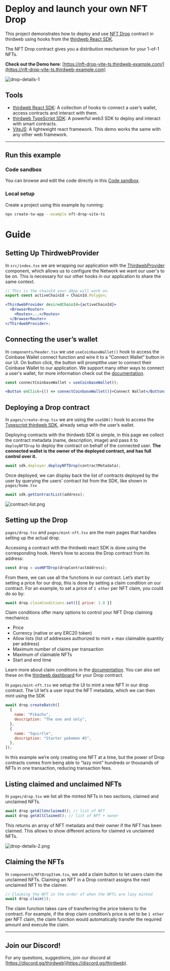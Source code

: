# Deploy and launch your own NFT Drop

This project demonstrates how to deploy and use [NFT Drop](https://portal.thirdweb.com/contracts/nft-drop) contract in thirdweb using hooks from the [thirdweb React SDK](https://docs.thirdweb.com/react).

The NFT Drop contract gives you a distribution mechanism for your 1-of-1 NFTs.

**Check out the Demo here**: [https://nft-drop-vite-ts.thirdweb-example.com/](https://nft-drop-vite-ts.thirdweb-example.com)

![drop-details-1](img/drop-details-1.png)

## Tools

- [thirdweb React SDK](https://docs.thirdweb.com/react): A collection of hooks to connect a user’s wallet, access contracts and interact with them.
- [thirdweb TypeScript SDK](https://docs.thirdweb.com/typescript): A powerful web3 SDK to deploy and interact with smart contracts.
- [ViteJS](https://vitejs.dev/): A lightweight react framework. This demo works the same with any other web framework.

---

## Run this example

### Code sandbox

You can browse and edit the code directly in this [Code sandbox](https://codesandbox.io/s/github/thirdweb-example/nft-drop-vite-ts?file=/src/App.tsx).

### Local setup

Create a project using this example by running:
```bash
npx create-tw-app --example nft-drop-vite-ts
```

# Guide

## Setting Up ThirdwebProvider

In `src/index.tsx` we are wrapping our application with the [ThirdwebProvider](https://docs.thirdweb.com/react) component, which allows us to configure the Network we want our user's to be on. This is necessary for our other hooks in our application to share the same context.

```jsx
// This is the chainId your dApp will work on.
export const activeChainId = ChainId.Polygon;

<ThirdwebProvider desiredChainId={activeChainId}>
  <BrowserRouter>
    <Routes>...</Routes>
  </BrowserRouter>
</ThirdwebProvider>;
```

## Connecting the user’s wallet

In `components/header.tsx` we use `useCoinbaseWallet()` hook to access the Coinbase Wallet connect function and wire it to a “Connect Wallet” button in our UI. On button click, the button will promptthe user to connect their Coinbase Wallet to our application. We support many other ways to connect a user's wallet, for more information check out the [documentation](https://docs.thirdweb.com/react/category/wallet-connection).

```jsx
const connectCoinbaseWallet = useCoinbaseWallet();

<Button onClick={() => connectCoinbaseWallet()}>Connect Wallet</Button>;
```

## Deploying a Drop contract

In `pages/create-drop.tsx` we are using the `useSDK()` hook to access the [Typescript thirdweb SDK](https://github.com/thirdweb-dev/typescript-sdk), already setup with the user’s wallet.

Deploying contracts with the thirdweb SDK is simple, in this page we collect the contract metadata (name, description, image) and pass it to `deployNFTDrop` to deploy the contract on behalf of the connected user. **The connected wallet is the owner of the deployed contract, and has full control over it.**

```jsx
await sdk.deployer.deployNFTDrop(contractMetadata);
```

Once deployed, we can display back the list of contracts deployed by the user by querying the users’ contract list from the SDK, like shown in `pages/home.tsx`

```jsx
await sdk.getContractList(address);
```

![contract-list.png](img/contract-list.png)

## Setting up the Drop

`pages/drop.tsx` and `pages/mint-nft.tsx` are the main pages that handles setting up the actual drop.

Accessing a contract with the thirdweb react SDK is done using the corresponding hook. Here’s how to access the Drop contract from its address:

```jsx
const drop = useNFTDrop(dropContractAddress);
```

From there, we can use all the functions in our contract. Let’s start by setting a price for our drop, this is done by setting a claim condition on our contract. For an example, to set a price of `1 ether` per NFT claim, you could do so by:

```jsx
await drop.claimConditions.set([{ price: 1.0 }]
```

Claim conditions offer many options to control your NFT Drop claiming mechanics:

- Price
- Currency (native or any ERC20 token)
- Allow lists (list of addresses authorized to mint + max claimable quantity per address)
- Maximum number of claims per transaction
- Maximum of claimable NFTs
- Start and end time

Learn more about claim conditions in the [documentation](https://docs.thirdweb.com/typescript/sdk.dropclaimconditions.set). You can also set these on the [thirdweb dashboard](https://thirdweb.com/dashboard) for your Drop contract.

In `pages/mint-nft.tsx` we setup the UI to mint a new NFT in our drop contract. The UI let’s a user input the NFT metadata, which we can then mint using the SDK

```jsx
await drop.createBatch([
  {
    name: "Pikachu",
    description: "The one and only",
  },
  {
    name: "Squirtle",
    description: "Starter pokemon #2",
  },
]);
```

In this example we’re only creating one NFT at a time, but the power of Drop contracts comes from being able to “lazy mint” hundreds or thousands of NFTs in one transaction, reducing transaction fees.

## Listing claimed and unclaimed NFTs

In `pages/drop.tsx` we list all the minted NFTs in two sections, claimed and unclaimed NFTs.

```jsx
await drop.getAllUnclaimed(); // list of NFT
await drop.getAllClaimed(); // list of NFT + owner
```

This returns an array of NFT metadata and their owner if the NFT has been claimed. This allows to show different actions for claimed vs unclaimed NFTs.

![drop-details-2.png](img/drop-details-2.png)

## Claiming the NFTs

In `components/NftDropItem.tsx`, we add a claim button to let users claim the unclaimed NFTs. Claiming an NFT in a Drop contract assigns the next unclaimed NFT to the claimer.

```jsx
// Claiming the NFT in the order of when the NFTs are lazy minted
await drop.claim(1);
```

The claim function takes care of transferring the price tokens to the contract. For example, if the drop claim condition’s price is set to be `1 ether` per NFT claim, the claim function would automatically transfer the required amount and execute the claim.

---

## Join our Discord!

For any questions, suggestions, join our discord at [https://discord.gg/thirdweb](https://discord.gg/thirdweb).
